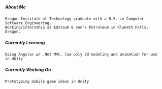 ##### About Me
    Oregon Institute of Technology graduate with a B.S. in Computer Software Engineering.
    Working/Internship at Edstaub & Son's Petroleum in Klamath Falls, Oregon.
##### Currently Learning
    Using Angular w/ .Net MVC, low poly 3d modeling and animation for use in Unity 
##### Currently Working On
    Prototyping mobile game ideas in Unity
    

